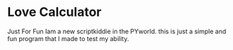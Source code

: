 # Love Calculator
Just For Fun
Iam a new scriptkiddie in the PYworld. this is just a simple and fun program that I made to test my ability.  
